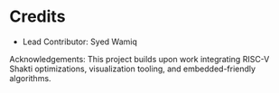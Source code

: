 # Credits

- Lead Contributor: Syed Wamiq

Acknowledgements: This project builds upon work integrating RISC-V Shakti optimizations, visualization tooling, and embedded-friendly algorithms.